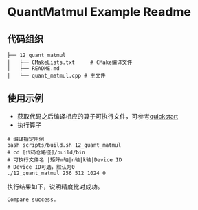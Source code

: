 # QuantMatmul Example Readme
## 代码组织
```
├── 12_quant_matmul
│   ├── CMakeLists.txt     # CMake编译文件
│   ├── README.md
│   └── quant_matmul.cpp # 主文件
```
## 使用示例
- 获取代码之后编译相应的算子可执行文件，可参考[quickstart](../../docs/quickstart.md#算子编译)
- 执行算子
```
# 编译指定用例
bash scripts/build.sh 12_quant_matmul
# cd [代码仓路径]/build/bin
# 可执行文件名 |矩阵m轴|n轴|k轴|Device ID
# Device ID可选，默认为0
./12_quant_matmul 256 512 1024 0
```
执行结果如下，说明精度比对成功。
```
Compare success.
```